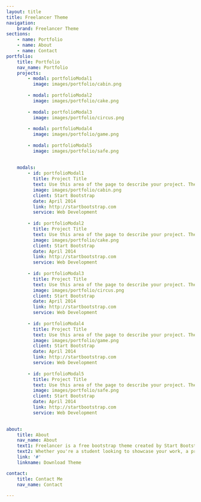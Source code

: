 ```yaml
---
layout: title
title: Freelancer Theme
navigation:
    brand: Freelancer Theme
sections:
    - name: Portfolio
    - name: About
    - name: Contact
portfolio:
    title: Portfolio
    nav_name: Portfolio
    projects:
        - modal: portfolioModal1 
          image: images/portfolio/cabin.png
          
        - modal: portfolioModal2
          image: images/portfolio/cake.png
          
        - modal: portfolioModal3 
          image: images/portfolio/circus.png
          
        - modal: portfolioModal4
          image: images/portfolio/game.png
          
        - modal: portfolioModal5 
          image: images/portfolio/safe.png
          
    
    modals:
        - id: portfolioModal1
          title: Project Title
          text: Use this area of the page to describe your project. The icon above is part of a free icon set by <a href="https://sellfy.com/p/8Q9P/jV3VZ/">Flat Icons</a>. On their website, you can download their free set with 16 icons, or you can purchase the entire set with 146 icons for only $12!
          image: images/portfolio/cabin.png
          client: Start Bootstrap
          date: April 2014
          link: http://startbootstrap.com
          service: Web Development
          
        - id: portfolioModal2
          title: Project Title
          text: Use this area of the page to describe your project. The icon above is part of a free icon set by <a href="https://sellfy.com/p/8Q9P/jV3VZ/">Flat Icons</a>. On their website, you can download their free set with 16 icons, or you can purchase the entire set with 146 icons for only $12!
          image: images/portfolio/cake.png
          client: Start Bootstrap
          date: April 2014
          link: http://startbootstrap.com
          service: Web Development
          
        - id: portfolioModal3
          title: Project Title
          text: Use this area of the page to describe your project. The icon above is part of a free icon set by <a href="https://sellfy.com/p/8Q9P/jV3VZ/">Flat Icons</a>. On their website, you can download their free set with 16 icons, or you can purchase the entire set with 146 icons for only $12!
          image: images/portfolio/circus.png
          client: Start Bootstrap
          date: April 2014
          link: http://startbootstrap.com
          service: Web Development
          
        - id: portfolioModal4
          title: Project Title
          text: Use this area of the page to describe your project. The icon above is part of a free icon set by <a href="https://sellfy.com/p/8Q9P/jV3VZ/">Flat Icons</a>. On their website, you can download their free set with 16 icons, or you can purchase the entire set with 146 icons for only $12!
          image: images/portfolio/game.png
          client: Start Bootstrap
          date: April 2014
          link: http://startbootstrap.com
          service: Web Development
          
        - id: portfolioModal5
          title: Project Title
          text: Use this area of the page to describe your project. The icon above is part of a free icon set by <a href="https://sellfy.com/p/8Q9P/jV3VZ/">Flat Icons</a>. On their website, you can download their free set with 16 icons, or you can purchase the entire set with 146 icons for only $12!
          image: images/portfolio/safe.png
          client: Start Bootstrap
          date: April 2014
          link: http://startbootstrap.com
          service: Web Development

 
about:
    title: About
    nav_name: About
    text1: Freelancer is a free bootstrap theme created by Start Bootstrap. The download includes the complete source files including HTML, CSS, and JavaScript as well as optional LESS stylesheets for easy customization.
    text2: Whether you're a student looking to showcase your work, a professional looking to attract clients, or a graphic artist looking to share your projects, this template is the perfect starting point!
    link: '#'
    linkname: Download Theme

contact:
    title: Contact Me
    nav_name: Contact
   
---
```


